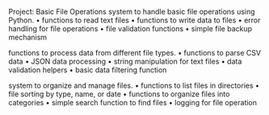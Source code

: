 Project:
Basic File Operations
system to handle basic file operations using Python.
• functions to read text files
• functions to write data to files
• error handling for file operations
• file validation functions
• simple file backup mechanism

functions to process data from different file types.
• functions to parse CSV data
• JSON data processing
• string manipulation for text files
• data validation helpers
• basic data filtering function

system to organize and manage files.
• functions to list files in directories
• file sorting by type, name, or date
• functions to organize files into categories
• simple search function to find files
• logging for file operation